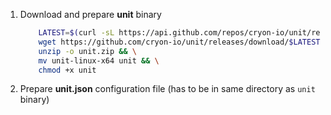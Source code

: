 1.  Download and prepare **unit** binary
    ```sh
        LATEST=$(curl -sL https://api.github.com/repos/cryon-io/unit/releases/latest | grep tag_name | sed 's/  "tag_name": "//g' | sed 's/",//g')
        wget https://github.com/cryon-io/unit/releases/download/$LATEST/unit-linux-x64.zip -O unit.zip && \
        unzip -o unit.zip && \
        mv unit-linux-x64 unit && \
        chmod +x unit
    ```

1.  Prepare **unit.json** configuration file (has to be in same directory as `unit` binary)